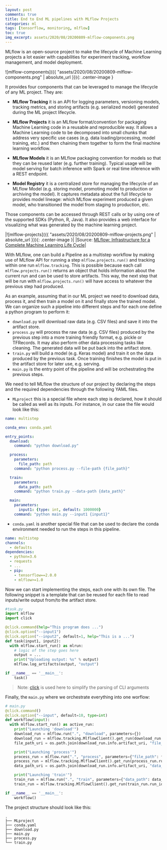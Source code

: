 ```yaml
---
layout: post
comments: true
title: End to End ML pipelines with MLflow Projects
categories: ml
tags: [tensorflow, monitoring, mlflow]
toc: true
img_excerpt: assets/2020/08/20200809-mlflow-components.png
---
```


MLflow is an open-source project to make the lifecycle of Machine Learning projects a lot easier with capabilities for experiment tracking, workflow management, and model deployment.

![mlflow-components]({{ "assets/2020/08/20200809-mlflow-components.png" | absolute_url }}){: .center-image }


It provides four components that can be leveraged to manage the lifecycle of any ML project. They are:

* **MLflow Tracking** it is an API for logging parameters, versioning models, tracking metrics, and storing artifacts (e.g. serialized model) generated during the ML project lifecycle.

* **MLflow Projects** it is an MLflow format/convention for packaging Machine Learning code in a reusable and reproducible way. It allows a Machine Learning code to be decomposed into small chunks that address very specific use cases (e.g. data loading/processing, model training, etc.) and then chaining them together to form the final machine learning workflow.

* **MLflow Models** it is an MLflow packaging convention for models so that they can be reused later (e.g. further training). Typical usage will be model serving for batch inference with Spark or real time inference with a REST endpoint.

* **Model Registry** it is a centralized store for managing the lifecycle of an MLflow Model (e.g. storing model, promoting model to production or archiving the model). It captures metadata about the full lifecycle to provides model lineage: which MLflow experiment produced a given model, who transitioned the model from staging to production, etc.

Those components can be accessed through REST calls or by using one of the supported SDKs (Python, R, Java). It also provides a web interface for visualizing what was generated by the machine learning project.

|![mlflow-projects]({{ "assets/2020/08/20200809-mlflow-projects.png" | absolute_url }}){: .center-image }|
|Source: [MLflow: Infrastructure for a Complete Machine Learning Life Cycle](https://www.slideshare.net/databricks/mlflow-infrastructure-for-a-complete-machine-learning-life-cycle)|

With MLflow, one can build a Pipeline as a multistep workflow by making use of MLflow API for running a step `mlflow.projects.run()` and tracking within one run `mlflow.tracking`. This is possible because each call `mlflow.projects.run()` returns an object that holds information about the current run and can be used to store artifacts. This way, the next step that will be run with `mlflow.projects.run()` will have access to whatever the previous step had produced.


As an example, assuming that in our ML project we need to download data, process it, and then train a model on it and finally store the trained model. We can organize such a pipeline into different steps and for each one define a python program to perform it:

* `download.py` will download raw data (e.g. CSV files) and save it into the artifact store.
* `process.py` will process the raw data (e.g. CSV files) produced by the previous step into a more training friendly format, e.g. pickle or TFRecords. It may also perform other data processing tasks like cleaning. The generated data will be put back into the artifact store.
* `train.py` will build a model (e.g. Keras model) and train it on the data produced by the previous task. Once training finishes the model is put in the artifact store for later use, e.g. serving.
* `main.py` is the entry point of the pipeline and will be orchestrating the previous steps.

We need to tell MLflow the structure of our project by declaring the steps and the required dependencies through the following YAML files.

* `MLproject` this is a special file where each step is declared, how it should be called as well as its inputs. For instance, in our case the file would look like this:

```yaml
name: multistep

conda_env: conda.yaml

entry_points:
  download:
    command: "python download.py"

  process:
    parameters:
      file_path: path
    command: "python process.py --file-path {file_path}"

  train:
    parameters:
      data_path: path
    command: "python train.py --data-path {data_path}"

  main:
    parameters:
      input1: {type: int, default: 1000000}
    command: "python main.py --input1 {input1}"
```
* `conda.yaml` is another special file that can be used to declare the conda environment needed to run the steps in this pipeline.

```yaml
name: multistep
channels:
  - defaults
dependencies:
  - python=3.6
  - requests
  - ...
  - pip:
    - tensorflow==2.0.0
    - mlflow>=1.0
```

Now we can start implementing the steps, each one with its own file. The following snippet is a template that can be reused for each file to read inputs/write output from/to the artifact store.

```python
#task.py
import mlflow
import click

@click.command(help="This program does ...")
@click.option("--input1")
@click.option("--input2", default=1, help="This is a ...")
def task(input1, input2):
  with mlflow.start_run() as mlrun:
    # logic of the step goes here
    output = ...
    print("Uploading output: %s" % output)
    mlflow.log_artifacts(output, "output")

if __name__ == '__main__':
    task()
```

> Note: [click](https://click.palletsprojects.com/) is used here to simplify the parsing of CLI arguments

Finally, the `main.py` where we orchestrate everything into one worflow:
```python
# main.py
@click.command()
@click.option("--input", default=10, type=int)
def workflow(input):
  with mlflow.start_run() as active_run:
    print("Launching 'download'")
    download_run = mlflow.run(".", "download", parameters={})
    download_run = mlflow.tracking.MlflowClient().get_run(download_run.run_id)
    file_path_uri = os.path.join(download_run.info.artifact_uri, "file_path")

    print("Launching 'process'")
    process_run = mlflow.run(".", "process", parameters={"file_path": file_path_uri})
    process_run = mlflow.tracking.MlflowClient().get_run(process_run.run_id)
    data_path_uri = os.path.join(download_run.info.artifact_uri, "data_path")

    print("Launching 'train'")
    train_run = mlflow.run(".", "train", parameters={"data_path": data_path_uri})
    train_run = mlflow.tracking.MlflowClient().get_run(train_run.run_id)

if __name__ == '__main__':
    workflow()
```

The project structure should look like this:
```
.
├── MLproject
├── conda.yaml
├── download.py
├── main.py
├── process.py
└── train.py
```